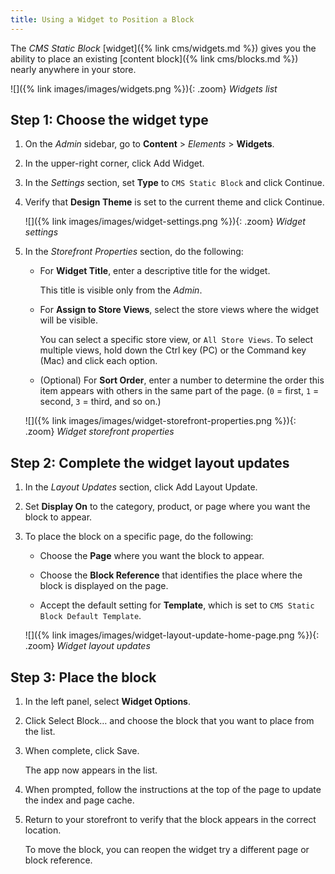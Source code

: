 ```yaml
---
title: Using a Widget to Position a Block
---
```


The _CMS Static Block_ [widget]({% link cms/widgets.md %}) gives you the ability to place an existing [content block]({% link cms/blocks.md %}) nearly anywhere in your store.

![]({% link images/images/widgets.png %}){: .zoom}
_Widgets list_

## Step 1: Choose the widget type

1. On the _Admin_ sidebar, go to **Content** > _Elements_ > **Widgets**.

1. In the upper-right corner, click <span class="btn">Add Widget</span>.

1. In the _Settings_ section, set **Type** to `CMS Static Block` and click <span class="btn">Continue</span>.

1. Verify that **Design Theme** is set to the current theme and click <span class="btn">Continue</span>.

   ![]({% link images/images/widget-settings.png %}){: .zoom}
   _Widget settings_

1. In the _Storefront Properties_ section, do the following:

   - For **Widget Title**, enter a descriptive title for the widget.

      This title is visible only from the _Admin_.

   - For **Assign to Store Views**, select the store views where the widget will be visible.

      You can select a specific store view, or `All Store Views`. To select multiple views, hold down the Ctrl key (PC) or the Command key (Mac) and click each option.

   - (Optional) For **Sort Order**, enter a number to determine the order this item appears with others in the same part of the page. (`0` = first, `1` = second, `3` = third, and so on.)

   ![]({% link images/images/widget-storefront-properties.png %}){: .zoom}
   _Widget storefront properties_

## Step 2: Complete the widget layout updates

1. In the _Layout Updates_ section, click <span class="btn">Add Layout Update</span>.

1. Set **Display On** to the category, product, or page where you want the block to appear.

1. To place the block on a specific page, do the following:

   - Choose the **Page** where you want the block to appear.

   - Choose the **Block Reference** that identifies the place where the block is displayed on the page.

   - Accept the default setting for **Template**, which is set to `CMS Static Block Default Template`.

   ![]({% link images/images/widget-layout-update-home-page.png %}){: .zoom}
   _Widget layout updates_

## Step 3: Place the block

1. In the left panel, select **Widget Options**.

1. Click <span class="btn">Select Block…</span> and choose the block that you want to place from the list.

1. When complete, click <span class="btn">Save</span>.

   The app now appears in the list.

1. When prompted, follow the instructions at the top of the page to update the index and page cache.

1. Return to your storefront to verify that the block appears in the correct location.

   To move the block, you can reopen the widget try a different page or block reference.
